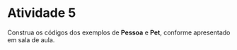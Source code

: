 # Atividade 5

Construa os códigos dos exemplos de **Pessoa** e **Pet**, conforme apresentado em sala de aula.
